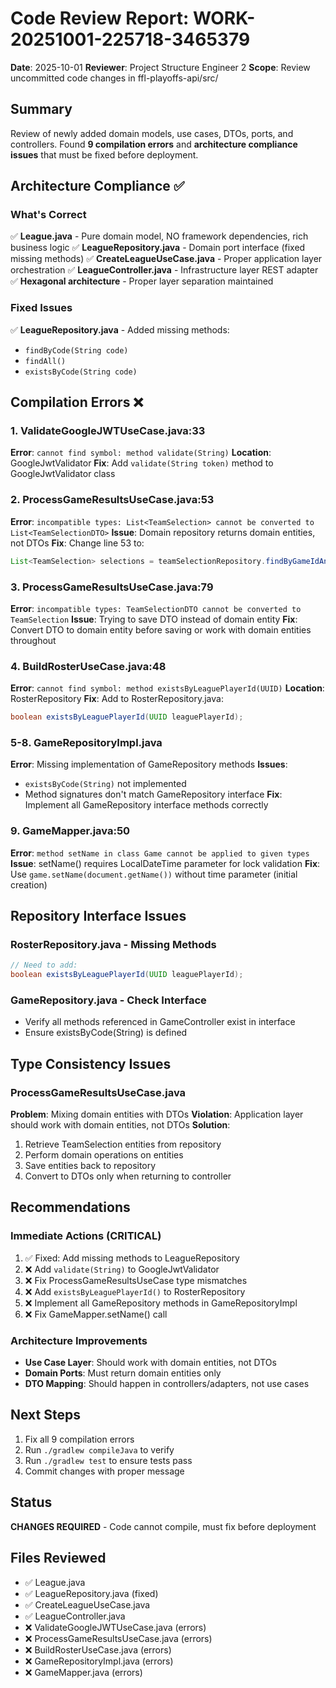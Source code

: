 # Code Review Report: WORK-20251001-225718-3465379
**Date**: 2025-10-01
**Reviewer**: Project Structure Engineer 2
**Scope**: Review uncommitted code changes in ffl-playoffs-api/src/

## Summary
Review of newly added domain models, use cases, DTOs, ports, and controllers. Found **9 compilation errors** and **architecture compliance issues** that must be fixed before deployment.

## Architecture Compliance ✅

### What's Correct
✅ **League.java** - Pure domain model, NO framework dependencies, rich business logic
✅ **LeagueRepository.java** - Domain port interface (fixed missing methods)
✅ **CreateLeagueUseCase.java** - Proper application layer orchestration
✅ **LeagueController.java** - Infrastructure layer REST adapter
✅ **Hexagonal architecture** - Proper layer separation maintained

### Fixed Issues
✅ **LeagueRepository.java** - Added missing methods:
- `findByCode(String code)`
- `findAll()`
- `existsByCode(String code)`

## Compilation Errors ❌

### 1. ValidateGoogleJWTUseCase.java:33
**Error**: `cannot find symbol: method validate(String)`
**Location**: GoogleJwtValidator
**Fix**: Add `validate(String token)` method to GoogleJwtValidator class

### 2. ProcessGameResultsUseCase.java:53
**Error**: `incompatible types: List<TeamSelection> cannot be converted to List<TeamSelectionDTO>`
**Issue**: Domain repository returns domain entities, not DTOs
**Fix**: Change line 53 to:
```java
List<TeamSelection> selections = teamSelectionRepository.findByGameIdAndWeek(gameId, week);
```

### 3. ProcessGameResultsUseCase.java:79
**Error**: `incompatible types: TeamSelectionDTO cannot be converted to TeamSelection`
**Issue**: Trying to save DTO instead of domain entity
**Fix**: Convert DTO to domain entity before saving or work with domain entities throughout

### 4. BuildRosterUseCase.java:48
**Error**: `cannot find symbol: method existsByLeaguePlayerId(UUID)`
**Location**: RosterRepository
**Fix**: Add to RosterRepository.java:
```java
boolean existsByLeaguePlayerId(UUID leaguePlayerId);
```

### 5-8. GameRepositoryImpl.java
**Error**: Missing implementation of GameRepository methods
**Issues**:
- `existsByCode(String)` not implemented
- Method signatures don't match GameRepository interface
**Fix**: Implement all GameRepository interface methods correctly

### 9. GameMapper.java:50
**Error**: `method setName in class Game cannot be applied to given types`
**Issue**: setName() requires LocalDateTime parameter for lock validation
**Fix**: Use `game.setName(document.getName())` without time parameter (initial creation)

## Repository Interface Issues

### RosterRepository.java - Missing Methods
```java
// Need to add:
boolean existsByLeaguePlayerId(UUID leaguePlayerId);
```

### GameRepository.java - Check Interface
- Verify all methods referenced in GameController exist in interface
- Ensure existsByCode(String) is defined

## Type Consistency Issues

### ProcessGameResultsUseCase.java
**Problem**: Mixing domain entities with DTOs
**Violation**: Application layer should work with domain entities, not DTOs
**Solution**:
1. Retrieve TeamSelection entities from repository
2. Perform domain operations on entities
3. Save entities back to repository
4. Convert to DTOs only when returning to controller

## Recommendations

### Immediate Actions (CRITICAL)
1. ✅ Fixed: Add missing methods to LeagueRepository
2. ❌ Add `validate(String)` to GoogleJwtValidator
3. ❌ Fix ProcessGameResultsUseCase type mismatches
4. ❌ Add `existsByLeaguePlayerId()` to RosterRepository
5. ❌ Implement all GameRepository methods in GameRepositoryImpl
6. ❌ Fix GameMapper.setName() call

### Architecture Improvements
- **Use Case Layer**: Should work with domain entities, not DTOs
- **Domain Ports**: Must return domain entities only
- **DTO Mapping**: Should happen in controllers/adapters, not use cases

## Next Steps
1. Fix all 9 compilation errors
2. Run `./gradlew compileJava` to verify
3. Run `./gradlew test` to ensure tests pass
4. Commit changes with proper message

## Status
**CHANGES REQUIRED** - Code cannot compile, must fix before deployment

## Files Reviewed
- ✅ League.java
- ✅ LeagueRepository.java (fixed)
- ✅ CreateLeagueUseCase.java
- ✅ LeagueController.java
- ❌ ValidateGoogleJWTUseCase.java (errors)
- ❌ ProcessGameResultsUseCase.java (errors)
- ❌ BuildRosterUseCase.java (errors)
- ❌ GameRepositoryImpl.java (errors)
- ❌ GameMapper.java (errors)
